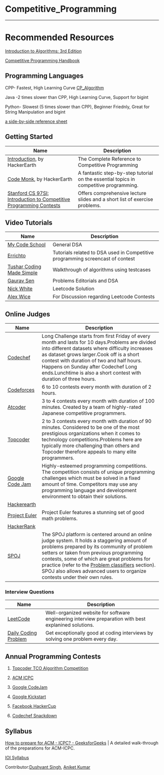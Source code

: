Competitive_Programming
===================

- - - - 
# Recommended Resources #

  [Introduction to Algorithms: 3rd Edition](https://drive.google.com/file/d/1v7LE_C5JRj1iSYfA3tQ8x4hKYY7kut9c/view?usp=sharing "Introduction To Algorithm")

  [Competitive Programming Handbook](https://drive.google.com/file/d/1ZXkZpD4wor3UFezNjCYffuzvrU6awF83/view?usp=sharing "Competitive Programming Handbook")

## Programming Languages ##
CPP- Fastest, High Learning Curve [CP_Algorithm](https://cp-algorithms.com/)

Java -2 times slower than CPP, High Learning Curve, Support for bigint

Python- Slowest (5 times slower than CPP), Beginner Friednly, Great for String Manipulation and bigint

[a side-by-side reference sheet](https://hyperpolyglot.org/cpp)
   
    
## Getting Started
| Name | Description |
| --- | --- |
| [Introduction](https://www.hackerearth.com/getstarted-competitive-programming/), by HackerEarth | The Complete Reference to Competitive Programming |
| [Code Monk](https://www.hackerearth.com/practice/codemonk/), by HackerEarth | A fantastic step-by-step tutorial on the essential topics in competitive programming. |
| [Stanford CS 97SI: Introduction to Competitive Programming Contests](http://web.stanford.edu/class/cs97si/) | Offers comprehensive lecture slides and a short list of exercise problems. |

## Video Tutorials ##
| Name | Description |
| --- | --- |
|[My Code School]( https://www.youtube.com/user/mycodeschool "My Code School")  | General DSA |
| [Errichto]( https://www.youtube.com/channel/UCBr_Fu6q9iHYQCh13jmpbrg "Errichto") | Tutorials related to DSA used in Competitive programming screencast of contest |
| [Tushar Coding Made Simple]( https://www.youtube.com/user/tusharroy2525 "Tushar Coding Made Simple") | Walkthrough of algorithms using testcases |
| [Gaurav Sen]( https://www.youtube.com/channel/UCRPMAqdtSgd0Ipeef7iFsKw "Gaurav Sen") | Problems Editorials and DSA |
| [Nick White]( https://www.youtube.com/channel/UC1fLEeYICmo3O9cUsqIi7HA "Nick White") | Leetcode Solution |
|  [Alex Wice]( https://www.twitch.tv/alexwice "Alex Wice") | For Discussion regarding Leetcode Contests |
  
  
## Online Judges ##
| Name | Description |
| --- | --- |
|[Codechef]( https://www.codechef.com/ "Codechef")|Long Challenge starts from first Friday of every month and lasts for 10 days.Problems are divided into different datasets where difficulty increases as dataset grows larger.Cook off is a short contest with duration of two and half hours. Happens on Sunday after Codechef Long ends.Lunchtime is also a short contest with duration of three hours.|
| [Codeforces]( https://codeforces.com/ "Codeforces")|6 to 10 contests every month with duration of 2 hours.|
| [Atcoder]( https://atcoder.jp/ "Atcoder")| 3 to 4 contests every month with duration of 100 minutes. Created by a team of highly-rated Japanese competitive programmers.|
|[Topcoder](https://www.topcoder.com/) | 2 to 3 contests every month with duration of 90 minutes. Considered to be one of the most prestigious organizations when it comes to technology competitions.Problems here are typically more challenging than others and Topcoder therefore appeals to many elite programmers.|
| [Google Code Jam](https://code.google.com/codejam/) | Highly-esteemed programming competitions. The competition consists of unique programming challenges which must be solved in a fixed amount of time. Competitors may use any programming language and development environment to obtain their solutions. |
| [Hackerearth](https://www.hackerearth.com/)| |
|  [Project Euler](https://projecteuler.net/) | Project Euler features a stunning set of good math problems.|
| [HackerRank](https://www.hackerrank.com)| |
| [SPOJ](https://www.spoj.com/)| The SPOJ platform is centered around an online judge system. It holds a staggering amount of problems prepared by its community of problem setters or taken from previous programming contests, some of which are great problems for practice (refer to the [Problem classifiers](#problem-classifiers) section). SPOJ also allows advanced users to organize contests under their own rules.|



### Interview Questions
| Name | Description |
| --- | --- |
| [LeetCode](https://leetcode.com) | Well-organized website for software engineering interview preparation with best explanined solutions.  |
| [Daily Coding Problem](https://www.dailycodingproblem.com/) | Get exceptionally good at coding interviews by solving one problem every day. |


## Annual Programming Contests ##
1.  [Topcoder TCO Algorithm Competition](https://tco20.topcoder.com/competition-overview/algorithm/algorithm-rules)

2.  [ACM ICPC](https://icpc.global/)

3.  [Google CodeJam](https://codingcompetitions.withgoogle.com/codejam)

4.  [Google Kickstart](https://codingcompetitions.withgoogle.com/kickstart)

5.  [Facebook HackerCup](https://www.facebook.com/codingcompetitions/hacker-cup)

6.  [Codechef Snackdown](https://www.codechef.com/snackdown)

## Syllabus
[How to prepare for ACM - ICPC? - GeeksforGeeks](https://www.geeksforgeeks.org/how-to-prepare-for-acm-icpc/) | A detailed walk-through of the preparations for ACM-ICPC.
 
[IOI Syllabus](https://people.ksp.sk/~misof/ioi-syllabus/)

Contributor:[Dushyant Singh](https://github.com/dush1729), [Aniket Kumar](www.cmmon.co)
